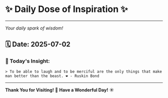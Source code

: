# ✨ Daily Dose of Inspiration ✨

--- 

_Your daily spark of wisdom!_

## 🗓️ Date: **2025-07-02**

### 💬 Today's Insight:
```
> To be able to laugh and to be merciful are the only things that make man better than the beast. ❤️ - Ruskin Bond
```

--- 

**Thank You for Visiting!** 🙏
**Have a Wonderful Day!** ☀️
